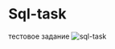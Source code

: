 # Sql-task
тестовое задание
![sql-task](https://user-images.githubusercontent.com/94217059/178133789-44bada35-8002-4bbc-905d-5c46bcb2a25d.png)
